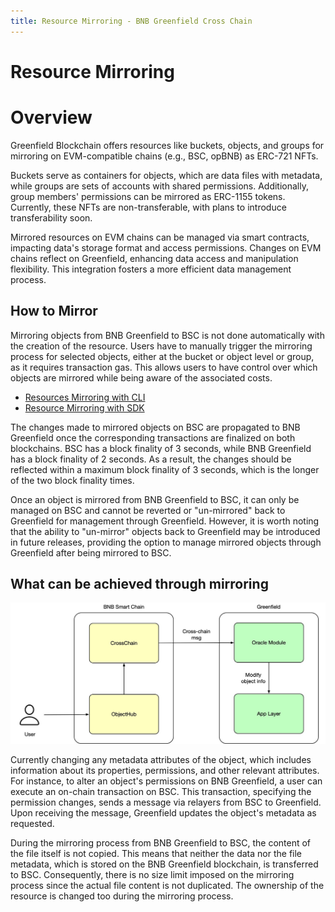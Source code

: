 ```yaml
---
title: Resource Mirroring - BNB Greenfield Cross Chain
---
```

# Resource Mirroring

# Overview

Greenfield Blockchain offers resources like buckets, objects, and groups for mirroring on EVM-compatible chains (e.g., BSC, opBNB) 
as ERC-721 NFTs. 

Buckets serve as containers for objects, which are data files with metadata, while groups are sets of accounts with shared permissions. 
Additionally, group members' permissions can be mirrored as ERC-1155 tokens. Currently, these NFTs are non-transferable, 
with plans to introduce transferability soon.

Mirrored resources on EVM chains can be managed via smart contracts, impacting data's storage format and access permissions.
Changes on EVM chains reflect on Greenfield, enhancing data access and manipulation flexibility. 
This integration fosters a more efficient data management process.

## How to Mirror

Mirroring objects from BNB Greenfield to BSC is not done automatically with the creation of the resource. 
Users have to manually trigger the mirroring process for selected objects, either at the bucket or object level or group,
as it requires transaction gas. This allows users to have control over which objects are mirrored while being 
aware of the associated costs.

- [Resources Mirroring with CLI](../../for-developers/cross-chain-integration/mirror.md)
- [Resource Mirroring with SDK](https://github.com/bnb-chain/greenfield-go-sdk/blob/master/examples/crosschain.go)

The changes made to mirrored objects on BSC are propagated to BNB Greenfield once the corresponding transactions are 
finalized on both blockchains. BSC has a block finality of 3 seconds, while BNB Greenfield has a block finality of 2 seconds. 
As a result, the changes should be reflected within a maximum block finality of 3 seconds, which is the 
longer of the two block finality times.

Once an object is mirrored from BNB Greenfield to BSC, it can only be managed on BSC and cannot be reverted 
or "un-mirrored" back to Greenfield for management through Greenfield. However, it is worth noting that the ability to "un-mirror"
objects back to Greenfield may be introduced in future releases, providing the option to manage mirrored 
objects through Greenfield after being mirrored to BSC.

## What can be achieved through mirroring

![](../../static/asset/resource-mirroring-example.jpg)

Currently changing any metadata attributes of the object, which includes information about its properties, 
permissions, and other relevant attributes. For instance, to alter an object's permissions on BNB Greenfield, 
a user can execute an on-chain transaction on BSC. This transaction, specifying the permission changes, 
sends a message via relayers from BSC to Greenfield. Upon receiving the message, Greenfield updates the object's metadata as requested.

During the mirroring process from BNB Greenfield to BSC, the content of the file itself is not copied. 
This means that neither the data nor the file metadata, which is stored on the BNB Greenfield blockchain, 
is transferred to BSC. Consequently, there is no size limit imposed on the mirroring process since the actual 
file content is not duplicated. The ownership of the resource is changed too during the mirroring process.

